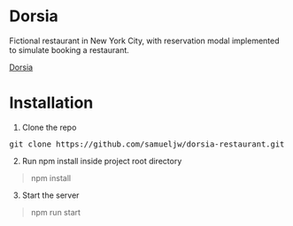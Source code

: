 # Dorsia

Fictional restaurant in New York City, with reservation modal implemented to simulate booking a restaurant. 

[Dorsia](https://dorsia.netlify.app/)

# Installation

1. Clone the repo

<pre>git clone https://github.com/samueljw/dorsia-restaurant.git</pre>

2. Run npm install inside project root directory

> npm install

3. Start the server

> npm run start
